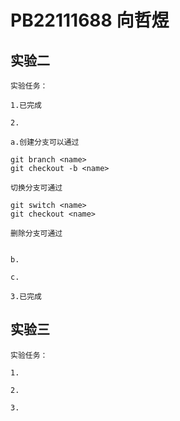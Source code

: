 # PB22111688 向哲煜

## 实验二

    实验任务：

    1.已完成

    2.

    a.创建分支可以通过

```git
git branch <name>
git checkout -b <name> 
```

    切换分支可通过

```git
git switch <name>
git checkout <name>
```

    删除分支可通过


    b.

    c.

    3.已完成

## 实验三

    实验任务：

    1.

    2.

    3.
